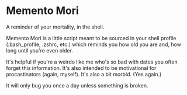 Memento Mori
============

A reminder of your mortality, in the shell.

Memento Mori is a little script meant to be sourced in your shell profile (.bash_profile, .zshrc, etc.) which reminds you how old you are and, how long until you're even older.

It's helpful if you're a weirdo like me who's so bad with dates you often forget this information. It's also intended to be motivational for procastinators (again, myself). It's also a bit morbid. (Yes again.)

It will only bug you once a day unless something is broken.
